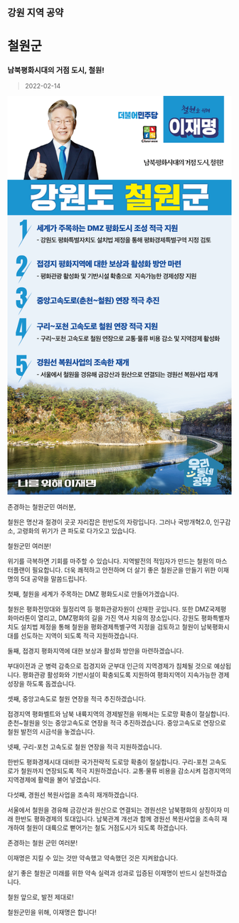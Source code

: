 ## 강원 지역 공약

# 철원군

### 남북평화시대의 거점 도시, 철원!
> 2022-02-14

![철원군 지역공약](./005_010_012.png)

존경하는 철원군민 여러분,

 

철원은 명산과 절경이 곳곳 자리잡은 한반도의 자랑입니다. 그러나 국방개혁2.0, 인구감소, 고령화의 위기가 큰 파도로 다가오고 있습니다. 

 

철원군민 여러분!

위기를 극복하면 기회를 마주할 수 있습니다. 지역발전의 적임자가 만드는 철원의 마스터플랜이 필요합니다. 더욱 쾌적하고 안전하며 더 살기 좋은 철원군을 만들기 위한 이재명의 5대 공약을 말씀드립니다.

 

첫째, 철원을 세계가 주목하는 DMZ 평화도시로 만들어가겠습니다.

철원은 평화전망대와 월정리역 등 평화관광자원이 산재한 곳입니다. 또한 DMZ국제평화마라톤이 열리고, DMZ평화의 길을 가진 역사 치유의 장소입니다. 강원도 평화특별자치도 설치법 제정을 통해 철원을 평화경제특별구역 지정을 검토하고 철원이 남북평화시대를 선도하는 지역이 되도록 적극 지원하겠습니다.

 

둘째, 접경지 평화지역에 대한 보상과 활성화 방안을 마련하겠습니다.

부대이전과 군 병력 감축으로 접경지와 군부대 인근의 지역경제가 침체될 것으로 예상됩니다. 평화관광 활성화와 기반시설이 확충되도록 지원하여 평화지역이 지속가능한 경제성장을 하도록 돕겠습니다.  

 

셋째, 중앙고속도로 철원 연장을 적극 추진하겠습니다. 

접경지역 평화벨트와 남북 내륙지역의 경제발전을 위해서는 도로망 확충이 절실합니다. 춘천~철원을 잇는 중앙고속도로 연장을 적극 추진하겠습니다. 중앙고속도로 연장으로 철원 발전의 시금석을 놓겠습니다.

 

넷째, 구리-포천 고속도로 철원 연장을 적극 지원하겠습니다. 

한반도 평화경제시대 대비한 국가전략적 도로망 확충이 절실합니다. 구리-포천 고속도로가 철원까지 연장되도록 적극 지원하겠습니다. 교통·물류 비용을 감소시켜 접경지역의 지역경제에 활력을 불어 넣겠습니다.

 

다섯째, 경원선 복원사업을 조속히 재개하겠습니다. 

서울에서 철원을 경유해 금강산과 원산으로 연결되는 경원선은 남북평화의 상징이자 미래 한반도 평화경제의 토대입니다. 남북관계 개선과 함께 경원선 복원사업을 조속히 재개하여 철원이 대륙으로 뻗어가는 철도 거점도시가 되도록 하겠습니다.

 

 

존경하는 철원 군민 여러분!

이재명은 지킬 수 있는 것만 약속했고 약속했던 것은 지켜왔습니다.

살기 좋은 철원군 미래를 위한 약속 실력과 성과로 입증된 이재명이 반드시 실천하겠습니다.

 

철원 앞으로, 발전 제대로!

철원군민을 위해, 이재명은 합니다! 

						
